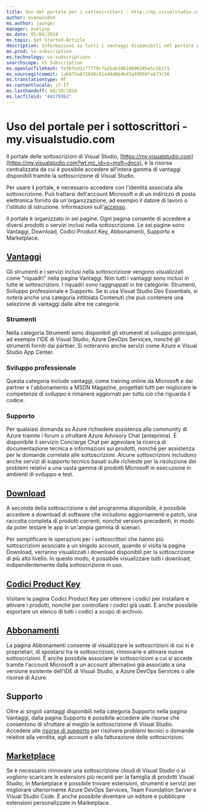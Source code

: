```yaml
---
title: Uso del portale per i sottoscrittori - http://my.visualstudio.com | Microsoft Docs
author: evanwindom
ms.author: jaunger
manager: evelynp
ms.date: 01/04/2018
ms.topic: Get-Started-Article
description: Informazioni su tutti i vantaggi disponibili nel portale per i sottoscrittori di Visual Studio
ms.prod: vs-subscription
ms.technology: vs-subscriptions
searchscope: VS Subscription
ms.openlocfilehash: fe3bfed2c777f8c7a2bab38619696285e5c5b1f1
ms.sourcegitcommit: 1ab675a872848c81a44d6b4bd3a49958fe673c56
ms.translationtype: HT
ms.contentlocale: it-IT
ms.lasthandoff: 09/10/2018
ms.locfileid: "44279362"
---
```

# <a name="using-the-subscriber-portal---myspanspanvisualstudiospanspancom"></a>Uso del portale per i sottoscrittori - my.<span></span>visualstudio<span></span>.com

Il portale delle sottoscrizioni di Visual Studio, [https://my.visualstudio.com](https://my.visualstudio.com?wt.mc_id=o~msft~docs), è la risorsa centralizzata da cui è possibile accedere all'intera gamma di vantaggi disponibili tramite la sottoscrizione di Visual Studio.

Per usare il portale, è necessario accedere con l'identità associata alla sottoscrizione.  Può trattarsi dell'account Microsoft o di un indirizzo di posta elettronica fornito da un'organizzazione, ad esempio il datore di lavoro o l'istituto di istruzione.  Informazioni sull'[accesso](signing-in.md).

Il portale è organizzato in sei pagine.  Ogni pagina consente di accedere a diversi prodotti o servizi inclusi nella sottoscrizione.  Le sei pagine sono Vantaggi, Download, Codici Product Key, Abbonamenti, Supporto e Marketplace.

## <a name="benefitshttpsmyvisualstudiocombenefitswtmcidomsftdocs"></a>[Vantaggi](https://my.visualstudio.com/benefits?wt.mc_id=o~msft~docs)
Gli strumenti e i servizi inclusi nella sottoscrizione vengono visualizzati come "riquadri" nella pagina Vantaggi.  Non tutti i vantaggi sono inclusi in tutte le sottoscrizioni. I riquadri sono raggruppati in tre categorie: Strumenti, Sviluppo professionale e Supporto.  Se si usa Visual Studio Dev Essentials, si noterà anche una categoria intitolata Contenuti che può contenere una selezione di vantaggi dalle altre tre categorie.

### <a name="tools"></a>Strumenti
Nella categoria Strumenti sono disponibili gli strumenti di sviluppo principali, ad esempio l'IDE di Visual Studio, Azure DevOps Services, nonché gli strumenti forniti dai partner.  Si noteranno anche servizi come Azure e Visual Studio App Center.

### <a name="professional-development"></a>Sviluppo professionale
Questa categoria include vantaggi, come training online da Microsoft e dai partner e l'abbonamento a MSDN Magazine, progettati tutti per migliorare le competenze di sviluppo e rimanere aggiornati per tutto ciò che riguarda il codice.

### <a name="support"></a>Supporto
Per qualsiasi domanda su Azure  richiedere assistenza alla community di Azure tramite i forum o sfruttare Azure Advisory Chat (anteprima).  È disponibile il servizio Concierge Chat per agevolare la ricerca di documentazione tecnica e informazioni sui prodotti, nonché per assistenza per le domande correlate alle sottoscrizioni.  Alcune sottoscrizioni includono anche servizi di supporto tecnico basati sulle richieste per la risoluzione dei problemi relativi a una vasta gamma di prodotti Microsoft in esecuzione in ambienti di sviluppo e test.

## <a name="downloadshttpsmyvisualstudiocomdownloadswtmcidomsftdocs"></a>[Download](https://my.visualstudio.com/downloads?wt.mc_id=o~msft~docs)
A seconda della sottoscrizione o del programma disponibile, è possibile accedere a download di software che includono aggiornamenti e patch, una raccolta completa di prodotti correnti, nonché versioni precedenti, in modo da poter testare le app in un'ampia gamma di scenari.

Per semplificare le operazioni per i sottoscrittori che hanno più sottoscrizioni associate a un singolo account, quando si visita la pagina Download, verranno visualizzati i download disponibili per la sottoscrizione di più alto livello.  In questo modo, è possibile visualizzare tutti i download, indipendentemente dalla sottoscrizione in uso.

## <a name="product-keyshttpsmyvisualstudiocomproductkeyswtmcidomsftdocs"></a>[Codici Product Key](https://my.visualstudio.com/productkeys?wt.mc_id=o~msft~docs)
Visitare la pagina Codici Product Key per ottenere i codici per installare e attivare i prodotti, nonché per controllare i codici già usati.  È anche possibile esportare un elenco di tutti i codici a scopo di archivio.

## <a name="subscriptionshttpsmyvisualstudiocomsubscriptionswtmcidomsftdocs"></a>[Abbonamenti](https://my.visualstudio.com/subscriptions?wt.mc_id=o~msft~docs)
La pagina Abbonamenti consente di visualizzare le sottoscrizioni di cui si è proprietari, di spostarsi tra le sottoscrizioni, rinnovarle e attivare nuove sottoscrizioni. È anche possibile associare le sottoscrizioni a cui si accede tramite l'account Microsoft a un account alternativo già associato a una versione esistente dell'IDE di Visual Studio, a Azure DevOps Services o alle risorse di Azure.

## <a name="support"></a>Supporto

Oltre ai singoli vantaggi disponibili nella categoria Supporto nella pagina Vantaggi, dalla pagina Supporto è possibile accedere alle risorse che consentono di sfruttare al meglio la sottoscrizione di Visual Studio. Accedere alle [risorse di supporto](https://visualstudio.microsoft.com/subscriptions/support/) per risolvere problemi tecnici o domande relative alla vendita, agli account e alla fatturazione delle sottoscrizioni.

## <a name="marketplacehttpsmarketplacevisualstudiocom"></a>[Marketplace](https://marketplace.visualstudio.com/)

Se è necessario rinnovare una sottoscrizione cloud di Visual Studio  o si vogliono scaricare le estensioni più recenti per la famiglia di prodotti Visual Studio,  In Marketplace è possibile trovare estensioni, strumenti e servizi per migliorare ulteriormente Azure DevOps Services, Team Foundation Server e Visual Studio Code. È anche possibile diventare un editore e pubblicare estensioni personalizzate in Marketplace.
